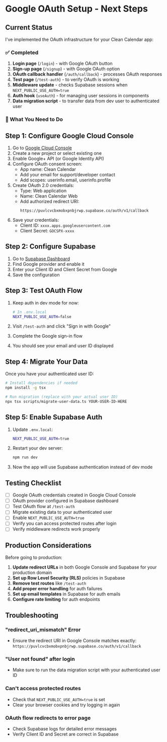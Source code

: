 # Google OAuth Setup - Next Steps

## Current Status

I've implemented the OAuth infrastructure for your Clean Calendar app:

### ✅ Completed
1. **Login page** (`/login`) - with Google OAuth button
2. **Sign-up page** (`/signup`) - with Google OAuth option
3. **OAuth callback handler** (`/auth/callback`) - processes OAuth responses
4. **Test page** (`/test-auth`) - to verify OAuth is working
5. **Middleware update** - checks Supabase sessions when `NEXT_PUBLIC_USE_AUTH=true`
6. **Auth hook** (`useAuth`) - for managing user sessions in components
7. **Data migration script** - to transfer data from dev user to authenticated user

### 🔧 What You Need to Do

## Step 1: Configure Google Cloud Console

1. Go to [Google Cloud Console](https://console.cloud.google.com/)
2. Create a new project or select existing one
3. Enable Google+ API (or Google Identity API)
4. Configure OAuth consent screen:
   - App name: Clean Calendar
   - Add your email for support/developer contact
   - Add scopes: userinfo.email, userinfo.profile
5. Create OAuth 2.0 credentials:
   - Type: Web application
   - Name: Clean Calendar Web
   - Add authorized redirect URI:
     ```
     https://puvlcvcbxmobxpnbjrwp.supabase.co/auth/v1/callback
     ```
6. Save your credentials:
   - Client ID: `xxxx.apps.googleusercontent.com`
   - Client Secret: `GOCSPX-xxxx`

## Step 2: Configure Supabase

1. Go to [Supabase Dashboard](https://app.supabase.com/project/puvlcvcbxmobxpnbjrwp/auth/providers)
2. Find Google provider and enable it
3. Enter your Client ID and Client Secret from Google
4. Save the configuration

## Step 3: Test OAuth Flow

1. Keep auth in dev mode for now:
   ```bash
   # In .env.local
   NEXT_PUBLIC_USE_AUTH=false
   ```

2. Visit `/test-auth` and click "Sign in with Google"
3. Complete the Google sign-in flow
4. You should see your email and user ID displayed

## Step 4: Migrate Your Data

Once you have your authenticated user ID:

```bash
# Install dependencies if needed
npm install -g tsx

# Run migration (replace with your actual user ID)
npx tsx scripts/migrate-user-data.ts YOUR-USER-ID-HERE
```

## Step 5: Enable Supabase Auth

1. Update `.env.local`:
   ```bash
   NEXT_PUBLIC_USE_AUTH=true
   ```

2. Restart your dev server:
   ```bash
   npm run dev
   ```

3. Now the app will use Supabase authentication instead of dev mode

## Testing Checklist

- [ ] Google OAuth credentials created in Google Cloud Console
- [ ] OAuth provider configured in Supabase dashboard
- [ ] Test OAuth flow at `/test-auth`
- [ ] Migrate existing data to your authenticated user
- [ ] Enable `NEXT_PUBLIC_USE_AUTH=true`
- [ ] Verify you can access protected routes after login
- [ ] Verify middleware redirects work properly

## Production Considerations

Before going to production:

1. **Update redirect URLs** in both Google Console and Supabase for your production domain
2. **Set up Row Level Security (RLS)** policies in Supabase
3. **Remove test routes** like `/test-auth`
4. **Add proper error handling** for auth failures
5. **Set up email templates** in Supabase for auth emails
6. **Configure rate limiting** for auth endpoints

## Troubleshooting

### "redirect_uri_mismatch" Error
- Ensure the redirect URI in Google Console matches exactly:
  `https://puvlcvcbxmobxpnbjrwp.supabase.co/auth/v1/callback`

### "User not found" after login
- Make sure to run the data migration script with your authenticated user ID

### Can't access protected routes
- Check that `NEXT_PUBLIC_USE_AUTH=true` is set
- Clear your browser cookies and try logging in again

### OAuth flow redirects to error page
- Check Supabase logs for detailed error messages
- Verify Client ID and Secret are correct in Supabase